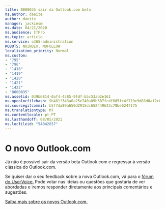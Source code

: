 ```yaml
---
title: 8000035 sair da Outlook.com beta
ms.author: daeite
author: daeite
manager: jackiesm
ms.date: 04/21/2020
ms.audience: ITPro
ms.topic: article
ms.service: o365-administration
ROBOTS: NOINDEX, NOFOLLOW
localization_priority: Normal
ms.custom:
- "795"
- "796"
- "1418"
- "1419"
- "1420"
- "1421"
- "1422"
- "8000035"
ms.assetid: 039b6814-0af4-4385-9fdf-bbc53ab2e161
ms.openlocfilehash: 9b481f343a0a25e740a09b387fcdf685fc4f719e9d08d0af2c885f7441ff1b23
ms.sourcegitcommit: b5f7da89a650d2915dc652449623c78be6247175
ms.translationtype: MT
ms.contentlocale: pt-PT
ms.lasthandoff: 08/05/2021
ms.locfileid: "54042857"
---
```

# <a name="the-new-outlookcom"></a>O novo Outlook.com

Já não é possível sair da versão beta Outlook.com e regressar à versão clássica do Outlook.com.
  
Se quiser dar o seu feedback sobre a nova Outlook.com, vá para o [fórum do UserVoice.](https://go.microsoft.com/fwlink/p/?linkid=851599) Pode votar nas ideias ou questões que gostaria de ver abordadas e iremos responder diretamente aos principais comentários e sugestões.
  
[Saiba mais sobre os novos Outlook.com.](https://go.microsoft.com/fwlink/p/?linkid=874356)
  